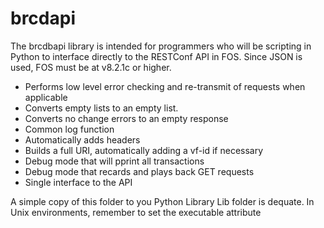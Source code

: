 # brcdapi

The brcdbapi library is intended for programmers who will be scripting in Python to interface directly to the RESTConf API in FOS. Since JSON is used, FOS must be at v8.2.1c or higher.

* Performs low level error checking and re-transmit of requests when applicable
* Converts empty lists to an empty list.
* Converts no change errors to an empty response
* Common log function
* Automatically adds headers
* Builds a full URI, automatically adding a vf-id if necessary
* Debug mode that will pprint all transactions
* Debug mode that recards and plays back GET requests
* Single interface to the API

A simple copy of this folder to you Python Library Lib folder is dequate. In Unix environments, remember to set the executable attribute
